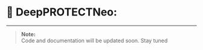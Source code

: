 # 🚀 DeepPROTECTNeo: 



---

> **Note:**  
> Code and documentation will be updated soon. Stay tuned